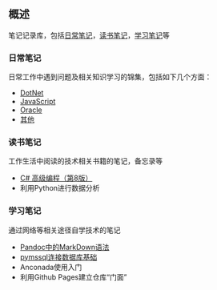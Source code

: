 ## 概述

笔记记录库，包括[日常笔记](https://github.com/baiyangcao/Notes/tree/master/Daily%20Notes)，[读书笔记](https://github.com/baiyangcao/Notes/tree/master/Book%20Notes)，[学习笔记](https://github.com/baiyangcao/Notes/tree/master/Study%20Notes)等

### 日常笔记

日常工作中遇到问题及相关知识学习的锦集，包括如下几个方面：

 - [DotNet](https://github.com/baiyangcao/Notes/blob/master/Daily%20Notes/DotNet.md)
 - [JavaScript](https://github.com/baiyangcao/Notes/blob/master/Daily%20Notes/Javascript.md)
 - [Oracle](https://github.com/baiyangcao/Notes/blob/master/Daily%20Notes/Oracle.md)
 - [其他](https://github.com/baiyangcao/Notes/blob/master/Daily%20Notes/Other.md)

### 读书笔记

工作生活中阅读的技术相关书籍的笔记，备忘录等

 - [C# 高级编程（第8版）](https://github.com/baiyangcao/Notes/blob/master/Book%20Notes/Professional%20C%23%208th%20Edition.md)
 - 利用Python进行数据分析

### 学习笔记

通过网络等相关途径自学技术的笔记

 - [Pandoc中的MarkDown语法](https://github.com/baiyangcao/Notes/blob/master/Study%20Notes/Pandoc%20Markdown.md)
 - [pymssql连接数据库基础](https://github.com/baiyangcao/Notes/blob/master/Study%20Notes/pymssql_basic.md)
 - Anconada使用入门
 - 利用Github Pages建立仓库“门面”
